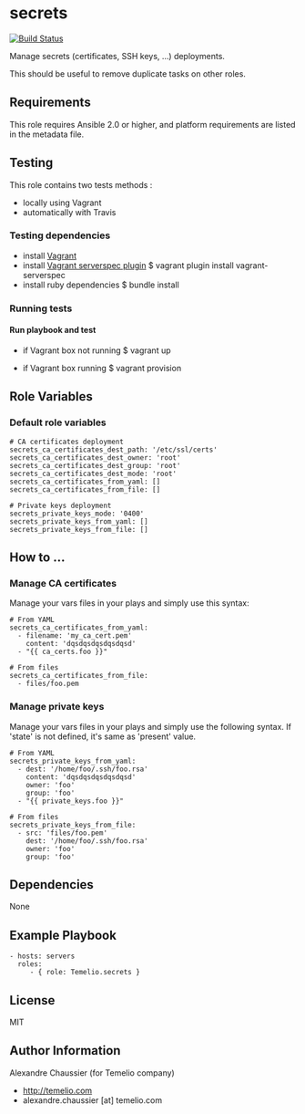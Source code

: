 # secrets

[![Build Status](https://travis-ci.org/Temelio/ansible-role-secrets.svg?branch=master)](https://travis-ci.org/Temelio/ansible-role-secrets)

Manage secrets (certificates, SSH keys, ...) deployments.

 This should be useful to remove duplicate tasks on other roles.

## Requirements

This role requires Ansible 2.0 or higher,
and platform requirements are listed in the metadata file.

## Testing

This role contains two tests methods :
- locally using Vagrant
- automatically with Travis

### Testing dependencies
- install [Vagrant](https://www.vagrantup.com)
- install [Vagrant serverspec plugin](https://github.com/jvoorhis/vagrant-serverspec)
    $ vagrant plugin install vagrant-serverspec
- install ruby dependencies
    $ bundle install

### Running tests

#### Run playbook and test

- if Vagrant box not running
    $ vagrant up

- if Vagrant box running
    $ vagrant provision

## Role Variables

### Default role variables

    # CA certificates deployment
    secrets_ca_certificates_dest_path: '/etc/ssl/certs'
    secrets_ca_certificates_dest_owner: 'root'
    secrets_ca_certificates_dest_group: 'root'
    secrets_ca_certificates_dest_mode: 'root'
    secrets_ca_certificates_from_yaml: []
    secrets_ca_certificates_from_file: []

    # Private keys deployment
    secrets_private_keys_mode: '0400'
    secrets_private_keys_from_yaml: []
    secrets_private_keys_from_file: []

## How to ...

### Manage CA certificates

Manage your vars files in your plays and simply use this syntax:

    # From YAML
    secrets_ca_certificates_from_yaml:
      - filename: 'my_ca_cert.pem'
        content: 'dqsdqsdqsdqsdqsd'
      - "{{ ca_certs.foo }}"

    # From files
    secrets_ca_certificates_from_file:
      - files/foo.pem

### Manage private keys

Manage your vars files in your plays and simply use the following syntax.
If 'state' is not defined, it's same as 'present' value.

    # From YAML
    secrets_private_keys_from_yaml:
      - dest: '/home/foo/.ssh/foo.rsa'
        content: 'dqsdqsdqsdqsdqsd'
        owner: 'foo'
        group: 'foo'
      - "{{ private_keys.foo }}"

    # From files
    secrets_private_keys_from_file:
      - src: 'files/foo.pem'
        dest: '/home/foo/.ssh/foo.rsa'
        owner: 'foo'
        group: 'foo'

## Dependencies

None

## Example Playbook

    - hosts: servers
      roles:
         - { role: Temelio.secrets }

## License

MIT

## Author Information

Alexandre Chaussier (for Temelio company)
- http://temelio.com
- alexandre.chaussier [at] temelio.com

